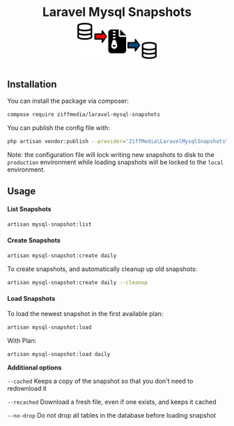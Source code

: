 <h1 align="center">
    Laravel Mysql Snapshots<br>
    <img alt="R" height="100" src="./docs/logo.png">
</h1>

## Installation

You can install the package via composer:

```bash
compose require ziffmedia/laravel-mysql-snapshots
```

You can publish the config file with:

```bash
php artisan vendor:publish --provider='ZiffMedia\LaravelMysqlSnapshots\MysqlSnapshotsServiceProvider'
```

Note: the configuration file will lock writing new snapshots to disk to the `production` environment
while loading snapshots will be locked to the `local` environment.

## Usage

#### List Snapshots

```bash
artisan mysql-snapshot:list
```

#### Create Snapshots

```bash
artisan mysql-snapshot:create daily
```

To create snapshots, and automatically cleanup up old snapshots:

```bash
artisan mysql-snapshot:create daily --cleanup
```

#### Load Snapshots

To load the newest snapshot in the first available plan:

```bash
artisan mysql-snapshot:load
```

With Plan:

```bash
artisan mysql-snapshot:load daily
```

**Additional options**

`--cached` Keeps a copy of the snapshot so that you don't need to redownload it

`--recached` Download a fresh file, even if one exists, and keeps it cached

`--no-drop` Do not drop all tables in the database before loading snapshot
